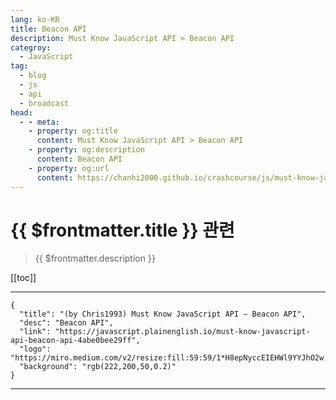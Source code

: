 ```yaml
---
lang: ko-KR
title: Beacon API
description: Must Know JavaScript API > Beacon API
categroy:
  - JavaScript
tag: 
  - blog
  - js
  - api
  - broadcast
head:
  - - meta:
    - property: og:title
      content: Must Know JavaScript API > Beacon API
    - property: og:description
      content: Beacon API
    - property: og:url
      content: https://chanhi2000.github.io/crashcourse/js/must-know-javascript-api/beacon.html
---
```


# {{ $frontmatter.title }} 관련

> {{ $frontmatter.description }}

[[toc]]

---

```component VPCard
{
  "title": "(by Chris1993) Must Know JavaScript API — Beacon API",
  "desc": "Beacon API",
  "link": "https://javascript.plainenglish.io/must-know-javascript-api-beacon-api-4abe0bee29ff",
  "logo": "https://miro.medium.com/v2/resize:fill:59:59/1*H8epNyccEIEHWl9YYJhO2w.png",
  "background": "rgb(222,200,50,0.2)"
}
```

---

<TagLinks />